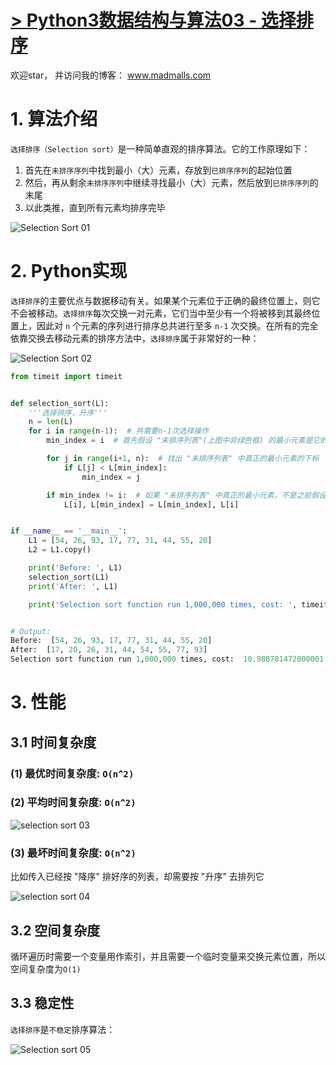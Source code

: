 # [> Python3数据结构与算法03 - 选择排序](http://www.madmalls.com/blog/post/selection-sort-algorithm/)

欢迎star， 并访问我的博客： www.madmalls.com



# 1. 算法介绍

`选择排序（Selection sort）`是一种简单直观的排序算法。它的工作原理如下：

1. 首先在`未排序序列`中找到最小（大）元素，存放到`已排序序列`的起始位置
2. 然后，再从剩余`未排序序列`中继续寻找最小（大）元素，然后放到`已排序序列`的末尾
3. 以此类推，直到所有元素均排序完毕

![Selection Sort 01](http://www.madmalls.com/admin/medias/uploaded/selection-sort-01-b5828ff6.gif)


# 2. Python实现

`选择排序`的主要优点与数据移动有关。如果某个元素位于正确的最终位置上，则它不会被移动。`选择排序`每次交换一对元素，它们当中至少有一个将被移到其最终位置上，因此对 `n` 个元素的序列进行排序总共进行至多 `n-1` 次交换。在所有的完全依靠交换去移动元素的排序方法中，`选择排序`属于非常好的一种：

![Selection Sort 02](http://www.madmalls.com/admin/medias/uploaded/selection-sort-02-3ead59ab.jpg)

```python
from timeit import timeit


def selection_sort(L):
    '''选择排序，升序'''
    n = len(L)
    for i in range(n-1):  # 共需要n-1次选择操作
        min_index = i  # 首先假设 "未排序列表"(上图中非绿色框) 的最小元素是它的第1个元素，第1次选择操作则假设L[0]是最小的，第2次操作则假设L[1]是最小的

        for j in range(i+1, n):  # 找出 "未排序列表" 中真正的最小元素的下标
            if L[j] < L[min_index]:
                min_index = j

        if min_index != i:  # 如果 "未排序列表" 中真正的最小元素，不是之前假设的元素，则进行交换
            L[i], L[min_index] = L[min_index], L[i]


if __name__ == '__main__':
    L1 = [54, 26, 93, 17, 77, 31, 44, 55, 20]
    L2 = L1.copy()

    print('Before: ', L1)
    selection_sort(L1)
    print('After: ', L1)

    print('Selection sort function run 1,000,000 times, cost: ', timeit('selection_sort(L2)', 'from __main__ import selection_sort, L2'), 'seconds.')


# Output:
Before:  [54, 26, 93, 17, 77, 31, 44, 55, 20]
After:  [17, 20, 26, 31, 44, 54, 55, 77, 93]
Selection sort function run 1,000,000 times, cost:  10.988781472000001 seconds.
```

# 3. 性能

## 3.1 时间复杂度

### (1) 最优时间复杂度: `O(n^2)`

### (2) 平均时间复杂度: `O(n^2)`

![selection sort 03](http://www.madmalls.com/admin/medias/uploaded/selection-sort-03-17dd63a9.gif)

### (3) 最坏时间复杂度: `O(n^2)`

比如传入已经按 "降序" 排好序的列表，却需要按 "升序" 去排列它

![selection sort 04](http://www.madmalls.com/admin/medias/uploaded/selection-sort-04-e4722bb8.gif)


## 3.2 空间复杂度

循环遍历时需要一个变量用作索引，并且需要一个临时变量来交换元素位置，所以空间复杂度为`O(1)`

## 3.3 稳定性

`选择排序`是`不稳定`排序算法：

![Selection sort 05](http://www.madmalls.com/admin/medias/uploaded/selection-sort-05-dbfcba44.jpg)
